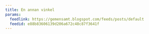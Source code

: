 ```yaml
---
title: En annan vinkel
params:
  feedlink: https://gemensamt.blogspot.com/feeds/posts/default
  feedid: e88b83606139d206a672c48c87f3641f
---
```

